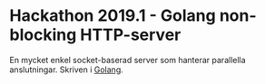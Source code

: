 # Hackathon 2019.1 - Golang non-blocking HTTP-server

En mycket enkel socket-baserad server som hanterar parallella anslutningar. Skriven i [Golang][1].

[1]: https://golang.org
